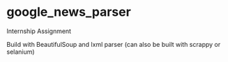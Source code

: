 # google_news_parser
Internship Assignment

Build with BeautifulSoup and lxml parser (can also be built with scrappy or selanium)
